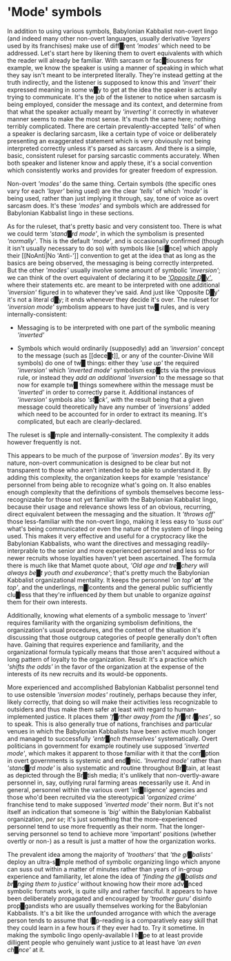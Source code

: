 # 'Mode' symbols


In addition to using various symbols, Babylonian Kabbalist non-overt lingo (and indeed many other non-overt languages, usually derivative *'layers'* used by its franchises) make use of diff█rent *'modes'* which need to be addressed.  Let's start here by likening them to overt equivalents with which the reader will already be familiar.  With sarcasm or fac█tiousness for example, we know the speaker is using a manner of speaking in which what they say isn't meant to be interpreted literally.  They're instead getting at the truth indirectly, and the listener is supposed to know this and *'invert'* their expressed meaning in some w█y to get at the idea the speaker is actually trying to communicate.  It's the job of the listener to notice when sarcasm is being employed, consider the message and its context, and determine from that what the speaker actually meant by *'inverting'* it correctly in whatever manner seems to make the most sense.  It's much the same here; nothing terribly complicated.  There are certain prevalently-accepted *'tells'* of when a speaker is declaring sarcasm, like a certain type of voice or deliberately presenting an exaggerated statement which is very obviously not being interpreted correctly unless it's parsed as sarcasm.  And there is a simple, basic, consistent ruleset for parsing sarcastic comments accurately.  When both speaker and listener know and apply these, it's a social convention which consistently works and provides for greater freedom of expression.

Non-overt *'modes'* do the same thing.  Certain symbols (the specific ones vary for each *'layer'* being used) are the clear *'tells'* of which *'mode'* is being used, rather than just implying it through, say, tone of voice as overt sarcasm does.  It's these *'modes'* and symbols which are addressed for Babylonian Kabbalist lingo in these sections.

As for the ruleset, that's pretty basic and very consistent too.  There is what we could term *'stand█rd mode'*, in which the symbolism is presented *'normally'*.  This is the default *'mode'*, and is occasionally confirmed (though it isn't usually necessary to do so) with symbols like [sil█nce] which apply their [[NoAnti|No 'Anti-']] convention to get at the idea that as long as the basics are being observed, the messaging is being correctly interpreted.  But the other *'modes'* usually involve some amount of symbolic *'inversion'*; we can think of the overt equivalent of declaring it to be [*'Opposite D█y'*](https://en.wikipedia.org/wiki/Opposite_Day), where their statements etc. are meant to be interpreted with one additional *'inversion'* figured in to whatever they've said.  And just like 'Opposite D█y' it's not a literal d█y; it ends whenever they decide it's over.  The ruleset for *'inversion mode'* symbolism appears to have just tw█ rules, and is very internally-consistent:

- Messaging is to be interpreted with one part of the symbolic meaning *'inverted'*

- Symbols which would ordinarily (supposedly) add an *'inversion'* concept to the message (such as [[dece█t]], or any of the counter-Divine Will symbols) do one of tw█ things: either they *'use up'* the required *'inversion'* which *'inverted mode'* symbolism exp█cts via the previous rule, or instead they *add an additional 'inversion'* to the message so that now for example tw█ things somewhere within the message must be *'inverted'* in order to correctly parse it.  Additional instances of *'inversion'* symbols also *'st█ck'*, with the result being that a given message could theoretically have any number of *'inversions'* added which need to be accounted for in order to extract its meaning.  It's complicated, but each are clearly-declared.

The ruleset is s█mple and internally-consistent.  The complexity it adds however frequently is not.

This appears to be much of the purpose of *'inversion modes'*.  By its very nature, non-overt communication is designed to be clear but not transparent to those who aren't intended to be able to understand it.  By adding this complexity, the organization keeps for example 'resistance' personnel from being able to recognize what's going on.  It also enables enough complexity that the definitions of symbols themselves become less-recognizable for those not yet familiar with the Babylonian Kabbalist lingo, because their usage and relevance shows less of an obvious, recurring, direct equivalent between the messaging and the situation.  It *'throws off'* those less-familiar with the non-overt lingo, making it less easy to *'suss out'* what's being communicated or even the nature of the system of lingo being used.  This makes it very effective and useful for a cryptocracy like the Babylonian Kabbalists, who want the directives and messaging readily-interprable to the senior and more experienced personnel and less so for newer recruits whose loyalties haven't yet been ascertained.  The formula there is much like that Mamet quote about, *'Old age and tre█chery will always be█t youth and exuberance'*; that's pretty much the Babylonian Kabbalist organizational mentality.  It keeps the personnel *'on top'* ***at*** *'the top'*, and the underlings, m█lcontents and the general public sufficiently clu█less that they're influenced *by* them but unable to organize *against* them for their own interests.

Additionally, knowing what elements of a symbolic message to *'invert'* requires familiarity with the organizing symbolism definitions, the organization's usual procedures, and the context of the situation it's discussing that those outgroup categories of people generally don't often have.  Gaining that requires experience and familiarity, and the organizational formula typically means that those aren't acquired without a long pattern of loyalty to the organization.  Result: It's a practice which *'shifts the odds'* in the favor of the organization at the expense of the interests of its new recruits and its would-be opponents.

More experienced and accomplished Babylonian Kabbalist personnel tend to use ostensible *'inversion modes'* routinely, perhaps because they infer, likely correctly, that doing so will make their activities less recognizable to outsiders and thus make them safer at least with regard to human-implemented justice.  It places them *'f█rther away from the fr█nt l█nes'*, so to speak.  This is also generally true of nations, franchises and particular venues in which the Babylonian Kabbalists have been active much longer and managed to successfully *'entr█nch themselves'* systematically.  Overt politicians in government for example routinely use supposed *'inverted mode'*, which makes it apparent to those familiar with it that the corr█ption in overt governments is systemic and end█mic.  *'Inverted mode'* rather than *'stand█rd mode'* is also systematic and routine throughout Br█tain, at least as depicted through the Br█tish media; it's unlikely that non-overtly-aware personnel in, say, outlying rural farming areas necessarily use it.  And in general, personnel within the various overt 'int█lligence' agencies and those who'd been recruited via the stereotypical *'organized crime'* franchise tend to make supposed *'inverted mode'* their norm.  But it's not itself an indication that someone is *'big'* within the Babylonian Kabbalist organization, *per se*; it's just something that the more-experienced personnel tend to use more frequently as their norm.  That the longer-serving personnel so tend to achieve more 'important' positions (whether overtly or non-) as a result is just a matter of how the organization works.

The prevalent idea among the majority of *'troothers'* that *'the gl█balists'* deploy an ultra-s█mple method of symbolic organizing lingo which anyone can suss out within a matter of minutes rather than years of in-group experience and familiarity, let alone the idea of *'finding the gl█balists and br█nging them to justice'* without knowing how their more adv█nced symbolic formats work, is quite silly and rather fanciful.  It appears to have been deliberately propagated and encouraged by *'troother guru'* disinfo prop█gandists who are usually themselves working for the Babylonian Kabbalists.  It's a bit like the unfounded arrogance with which the average person tends to assume that l█p-reading is a comparatively easy skill that they could learn in a few hours if they ever had to.  Try it sometime.  In making the symbolic lingo openly-available I h█pe to at least provide dilligent people who genuinely want justice to at least have *'an even ch█nce'* at it.

